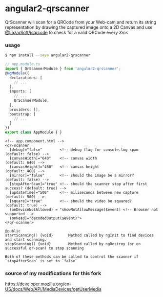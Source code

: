 # angular2-qrscanner
QrScanner will scan for a QRCode from your Web-cam and return its
string representation by drawing the captured image onto a 2D Canvas
and use [@LazarSoft/jsqrcode](https://github.com/LazarSoft/jsqrcode) to check for a valid QRCode every *Xms*

### usage
```bash
$ npm install --save angular2-qrscanner
```

```typescript
// app.module.ts
import { QrScannerModule } from 'angular2-qrscanner';
@NgModule({
  declarations: [
    // ...
  ],
  imports: [
    // ...
    QrScannerModule,
  ],
  providers: [],
  bootstrap: [
    // ...
  ]
})
export class AppModule { }
```

```
<!-- app.component.html -->
<qr-scanner
  [debug]="false"        <!-- debug flag for console.log spam              (default: false) -->
  [canvasWidth]="640"    <!-- canvas width                                 (default: 640) -->
  [canvasHeight]="480"   <!-- canvas height                                (default: 480) -->
  [mirror]="false"       <!-- should the image be a mirror?                (default: false) -->
  [stopAfterScan]="true" <!-- should the scanner stop after first success? (default: true) -->
  [updateTime]="500"     <!-- miliseconds between new capture              (default: 500) -->
  [square]="true"        <!-- should the video be squared?                 (default: true) -->
  (onDeviceNotAllowed) = "showNotAllowMessage($event) <!-- Browser not supported -->
  (onRead)="decodedOutput($event)">
</qr-scanner>
```
```
@public
startScanning() {void}       Method called by ngInit to find devices and start scanning.
stopScanning() {void}        Method called by ngDestroy (or on successful qr-scan) to stop scanning

Both of these methods can be called to control the scanner if `stopAfterScan` is set to `false`
```
### source of my modifications for this fork
https://developer.mozilla.org/en-US/docs/Web/API/MediaDevices/getUserMedia
